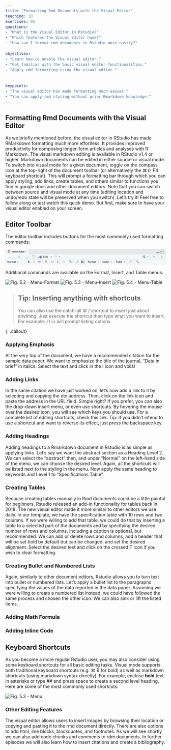 ```yaml
---
title: "Formatting Rmd Documents with the Visual Editor"
teaching: 10
exercises: 05
questions:
- "What is the Visual Editor in Rstudio?"
- "Which features the Visual Editor have?"
- "How can I format rmd documents in Rstudio more easily?"

objectives:
- "Learn how to enable the visual editor."
- "Get familiar with the basic visual editor functionalities."
- "Apply rmd formatting using the visual editor."


keypoints:
- "The visual editor has made formatting much easier."
- "You can apply rmd styling without prior Rmarkdown knowledge."
---
```


## Formatting Rmd Documents with the Visual Editor

As we briefly mentioned before, the visual editor in RStudio has made RMarkdown formatting much more effortless. It provides improved productivity for composing longer-form articles and analyses with R Markdown. The visual markdown editing is available in RStudio v1.4 or higher. Markdown documents can be edited in either source or visual mode. To switch into visual mode for a given document, toggle on the compass  icon at the top-right of the document toolbar (or alternatively the ⌘⇧ F4 keyboard shortcut). This will prompt a formatting bar through which you can apply styling, add links, create tables, and others similar to functions you find in google docs and other document editors. Note that you can switch between source and visual mode at any time (editing location and undo/redo state will be preserved when you switch). Let’s try it! Feel free to follow along or just watch this quick demo. But first, make sure to have your visual editor enabled on your screen. 

## Editor Toolbar

The editor toolbar includes buttons for the most commonly used formatting commands:

![Fig. 5.1 - Toolbar](../fig/Ep.5-toolbar.png)

Additional commands are available on the Format, Insert, and Table menus:

![Fig. 5.2 - Menu-Format](../fig/Ep.5-menu-format.png) ![Fig. 5.3 - Menu-Insert](../fig/Ep.5-menu-insert.png) ![Fig. 5.4 - Menu-Table](../fig/Ep.5-menu-table.png)  


> ## Tip: Inserting anything with shortcuts
> You can also use the catch-all ⌘ / shortcut to insert just about anything. Just execute the shortcut then type what you want to insert. For example: `/lis` will prompt listing options.
>
{: .callout}

### Applying Emphasis
At the very top of the document, we have a recommended citation for the sample data paper. We want to emphasize the title of the journal, “Data in brief” in italics. Select the text and click in the I icon and voilà!

### Adding Links
In the same citation we have just worked on, let’s now add a link to it by selecting and copying the doi address. Then, click on the link icon and paste the address in the URL field. Simple right? If you prefer, you can also the drop-down insert menu, or even use shortcuts. By hovering the mouse over the desired icon, you will see which keys you should use. For a complete list of editing shortcuts, check this link. Tip: if you didn’t intend to use a shortcut and want to reverse its effect, just press the backspace key.

### Adding Headings
Adding headings to a Rmarkdown document in Rstudio is as simple as applying links. Let’s say we want the abstract section as a Heading Level 2. We can select the “abstract” then, and under “Normal” on the left-hand side of the menu, we can choose the desired level. Again, all the shortcuts will be listed next to the styling in the menu. Now apply the same heading to keywords and Level 1 to “Specifications Table”.

### Creating Tables
Because creating tables manually in Rmd documents could be a little painful for beginners, Rstudio released an add-in functionality for tables back in 2018. The new visual editor made it more similar to other editors we use daily. In our template, we have the specification table with 10 rows and two columns. If we were willing to add that table, we could do that by inserting a table to a selected part of the documents and by specifying the desired number of rows and columns.  Including a caption is optional, but recommended. We can add or delete rows and columns, add a header that will be set bold by default but can be changed, and set the desired alignment. Select the desired text and click on the crossed T icon if you wish to clear formatting.

### Creating Bullet and Numbered Lists
Again, similarly to other document editors, Rstudio allows you to turn text into bullet or numbered lists. Let’s apply a bullet list to the paragraphs specifying the values of the data reported in the data paper. Assuming we were willing to create a numbered list instead, we could have followed the same process and chosen the other icon. We can also sink or lift the listed items.

### Adding Math Formula

### Adding Inline Code 


## Keyboard Shortcuts
As you become a more regular Rstudio user, you may also consider using some keyboard shortcuts for all basic editing tasks. Visual mode supports both traditional keyboard shortcuts (e.g. ⌘ B for bold) as well as markdown shortcuts (using markdown syntax directly). For example, enclose **bold** text in asterisks or type ## and press space to create a second level heading. Here are some of the most commonly used shortcuts:

![Fig. 5.3 - Menu](../fig/Ep.5-shortcuts.png)


### Other Editing Features
The visual editor allows users to insert images by browsing their location or copying and pasting it to the rmd document directly. There are also options to add html, line blocks, blockquotes, and footnotes. As we will see shortly we can also add code chunks and comments to rdm documents. In further episodes we will also learn how to insert citations and create a bibliography.
